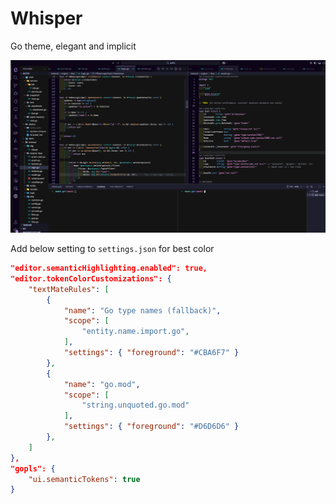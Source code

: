 # Whisper

Go theme, elegant and implicit

![alt text](image.png)

Add below setting to `settings.json` for best color

```json
"editor.semanticHighlighting.enabled": true,
"editor.tokenColorCustomizations": {
    "textMateRules": [
        { 
            "name": "Go type names (fallback)",
            "scope": [
                "entity.name.import.go",
            ],
            "settings": { "foreground": "#CBA6F7" }
        },
        { 
            "name": "go.mod",
            "scope": [
                "string.unquoted.go.mod"
            ],
            "settings": { "foreground": "#D6D6D6" }
        },
    ]
},
"gopls": {
    "ui.semanticTokens": true
}

```

